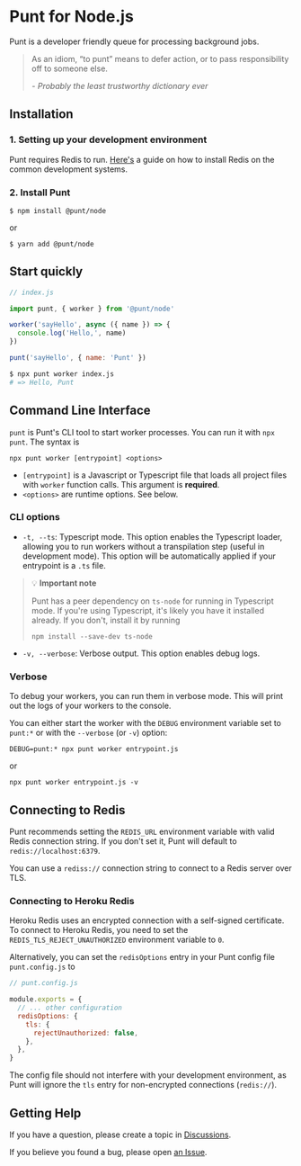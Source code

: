 # Punt for Node.js

Punt is a developer friendly queue for processing background jobs.

> As an idiom, “to punt” means to defer action, or to pass responsibility off to someone else.
>
> _- Probably the least trustworthy dictionary ever_

## Installation

### 1. Setting up your development environment

Punt requires Redis to run. [Here's]() a guide on how to install Redis on the common development systems.

### 2. Install Punt

```
$ npm install @punt/node
```

or

```
$ yarn add @punt/node
```

## Start quickly

```js
// index.js

import punt, { worker } from '@punt/node'

worker('sayHello', async ({ name }) => {
  console.log('Hello,', name)
})

punt('sayHello', { name: 'Punt' })
```

```sh
$ npx punt worker index.js
# => Hello, Punt
```

## Command Line Interface

`punt` is Punt's CLI tool to start worker processes. You can run it with `npx punt`. The syntax is

```
npx punt worker [entrypoint] <options>
```

- `[entrypoint]` is a Javascript or Typescript file that loads all project files with `worker` function calls. This argument is **required**.
- `<options>` are runtime options. See below.

### CLI options

- `-t, --ts`: Typescript mode. This option enables the Typescript loader, allowing you to run workers without a transpilation step (useful in development mode). This option will be automatically applied if your entrypoint is a `.ts` file.

> 💡 **Important note**
>
> Punt has a peer dependency on `ts-node` for running in Typescript mode. If you're using Typescript, it's likely you have it installed already. If you don't, install it by running
>
> ```
> npm install --save-dev ts-node
> ```

- `-v, --verbose`: Verbose output. This option enables debug logs.

### Verbose

To debug your workers, you can run them in verbose mode. This will print out the logs of your workers to the console.

You can either start the worker with the `DEBUG` environment variable set to `punt:*` or with the `--verbose` (or `-v`) option:

```
DEBUG=punt:* npx punt worker entrypoint.js
```

or

```
npx punt worker entrypoint.js -v
```

## Connecting to Redis

Punt recommends setting the `REDIS_URL` environment variable with valid Redis connection string. If you don't set it, Punt will default to `redis://localhost:6379`.

You can use a `rediss://` connection string to connect to a Redis server over TLS.

### Connecting to Heroku Redis

Heroku Redis uses an encrypted connection with a self-signed certificate. To connect to Heroku Redis, you need to set the `REDIS_TLS_REJECT_UNAUTHORIZED` environment variable to `0`.

Alternatively, you can set the `redisOptions` entry in your Punt config file `punt.config.js` to

```js
// punt.config.js

module.exports = {
  // ... other configuration
  redisOptions: {
    tls: {
      rejectUnauthorized: false,
    },
  },
}
```

The config file should not interfere with your development environment, as Punt will ignore the `tls` entry for non-encrypted connections (`redis://`).

## Getting Help

If you have a question, please create a topic in [Discussions](https://github.com/puntWork/node/discussions).

If you believe you found a bug, please open [an Issue](https://github.com/puntWork/node/issues).
